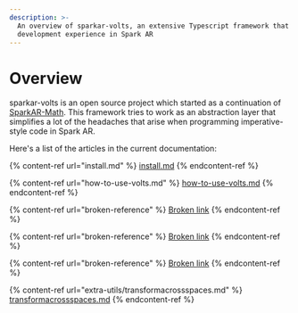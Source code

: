 ```yaml
---
description: >-
  An overview of sparkar-volts, an extensive Typescript framework that eases the
  development experience in Spark AR
---
```


# Overview

sparkar-volts is an open source project which started as a continuation of [SparkAR-Math](https://github.com/tomaspietravallo/SparkAR-Math). This framework tries to work as an abstraction layer that simplifies a lot of the headaches that arise when programming imperative-style code in Spark AR.

Here's a list of the articles in the current documentation:

{% content-ref url="install.md" %}
[install.md](install.md)
{% endcontent-ref %}

{% content-ref url="how-to-use-volts.md" %}
[how-to-use-volts.md](how-to-use-volts.md)
{% endcontent-ref %}

{% content-ref url="broken-reference" %}
[Broken link](broken-reference)
{% endcontent-ref %}

{% content-ref url="broken-reference" %}
[Broken link](broken-reference)
{% endcontent-ref %}

{% content-ref url="broken-reference" %}
[Broken link](broken-reference)
{% endcontent-ref %}

{% content-ref url="extra-utils/transformacrossspaces.md" %}
[transformacrossspaces.md](extra-utils/transformacrossspaces.md)
{% endcontent-ref %}

